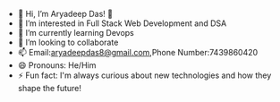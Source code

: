 - 👋 Hi, I’m  Aryadeep Das! 👋
- 👀 I’m interested in Full Stack Web Development and DSA
- 🌱 I’m currently learning Devops
- 💞️ I’m looking to collaborate 
- 📫 Email:aryadeepdas8@gmail.com,Phone Number:7439860420
- 😄 Pronouns: He/Him
- ⚡ Fun fact: I'm always curious about new technologies and how they shape the future!
